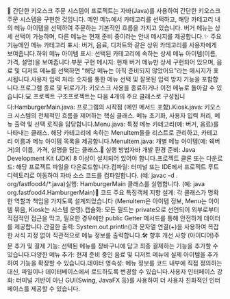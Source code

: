 🍔 간단한 키오스크 주문 시스템이 프로젝트는 자바(Java)를 사용하여 간단한 키오스크 주문 시스템을 구현한 것입니다. 메인 메뉴에서 카테고리를 선택하고, 해당 카테고리 내의 메뉴 아이템을 선택하여 주문하는 기본적인 흐름을 가지고 있습니다. 버거 메뉴는 상세 선택이 가능하며, 다른 메뉴는 현재 준비 중이라는 안내 메시지를 제공합니다.✨ 주요 기능메인 메뉴 카테고리 표시: 버거, 음료, 디저트와 같은 상위 카테고리를 사용자에게 보여줍니다.하위 메뉴 아이템 표시: 선택된 카테고리에 속하는 상세 메뉴 아이템(이름, 가격, 설명)을 보여줍니다.부분 구현 메시지: 현재 버거 메뉴만 상세 구현되어 있으며, 음료 및 디저트 메뉴를 선택하면 "해당 메뉴는 아직 준비되지 않았어요"라는 메시지가 표시됩니다.사용자 입력 처리: 숫자를 통한 메뉴 선택 및 잘못된 입력 방지 기능을 포함합니다.프로그램 종료 및 뒤로가기: 키오스크 사용을 종료하거나 이전 메뉴로 돌아갈 수 있습니다.💻 프로젝트 구조프로젝트는 다음 4개의 주요 클래스로 구성됩니다:HamburgerMain.java: 프로그램의 시작점 (메인 메서드 포함).Kiosk.java: 키오스크 시스템의 전체적인 흐름을 제어하는 핵심 클래스. 메뉴 초기화, 사용자 입력 처리, 메뉴 출력 및 선택 로직을 담당합니다.Menu.java: 특정 메뉴 카테고리(예: 버거, 음료)를 나타내는 클래스. 해당 카테고리에 속하는 MenuItem들을 리스트로 관리하고, 카테고리 이름과 메뉴 아이템 목록을 제공합니다.MenuItem.java: 개별 메뉴 아이템(예: 쉑버거)의 이름, 가격, 설명을 담는 클래스.🚀 실행 방법자바 개발 환경 준비: Java Development Kit (JDK) 8 이상이 설치되어 있어야 합니다.프로젝트 클론 또는 다운로드: 해당 프로젝트 파일을 다운로드합니다.컴파일: 터미널 또는 IDE에서 프로젝트 루트 디렉토리로 이동하여 자바 소스 코드를 컴파일합니다. (예: javac -d . org/fastfood4/*.java)실행: HamburgerMain 클래스를 실행합니다. (예: java org.fastfood4.HamburgerMain)📝 코드 주요 특징객체 지향 설계: 각 클래스가 명확한 역할과 책임을 가지도록 설계되었습니다 (MenuItem은 아이템 정보, Menu는 아이템 묶음, Kiosk는 시스템 운영).캡슐화: 모든 필드는 private으로 선언되어 외부로부터 직접적인 접근을 막고, 필요한 경우에만 public Getter 메서드를 통해 안전하게 데이터를 제공합니다.간결한 출력: System.out.println()과 문자열 연결(+)을 사용하여 복잡한 서식 지정 없이 직관적으로 메뉴 정보를 출력합니다.🛠️ 향후 개선 사항 (아이디어)주문 추가 및 결제 기능: 선택된 메뉴를 장바구니에 담고 최종 결제하는 기능을 추가할 수 있습니다.다양한 메뉴 추가: 현재 준비 중인 음료 및 디저트 메뉴에 실제 아이템을 추가하여 기능을 확장할 수 있습니다.데이터 영속성: 메뉴 정보를 코드 내부에 직접 정의하는 대신, 파일이나 데이터베이스에서 로드하도록 변경할 수 있습니다.사용자 인터페이스 강화: 터미널 기반이 아닌 GUI(Swing, JavaFX 등)를 사용하여 더 사용자 친화적인 인터페이스를 제공할 수 있습니다.
